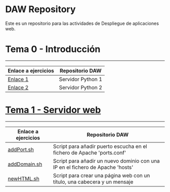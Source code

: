 # DAW Repository
Este es un repositorio para las actividades de Despliegue de aplicaciones web.

# Tema 0 - Introducción
---
| Enlace a ejercicios | Repositorio DAW |
| ----------- | ----------- |
| [Enlace 1](https://github.com/JM10PRO/DAW/blob/main/tema1/ejercicio1.py) | Servidor Python 1 |
| [Enlace 2](/tema1/ejercicio2.py) | Servidor Python 2 |

# [Tema 1 - Servidor web](https://github.com/JM10PRO/DAW/blob/main/tema1)
---
| Enlace a ejercicios | Repositorio DAW |
| ----------- | ----------- |
| [addPort.sh](https://github.com/JM10PRO/DAW/blob/main/tema1/addPort.sh) | Script para añadir puerto escucha en el fichero de Apache 'ports.conf' |
| [addDomain.sh](https://github.com/JM10PRO/DAW/blob/main/tema1/addDomain.sh) | Script para añadir un nuevo dominio con una IP en el fichero de Apache 'hosts' |
| [newHTML.sh](https://github.com/JM10PRO/DAW/blob/main/tema1/newHTML.sh) | Script para crear una página web con un título, una cabecera y un mensaje |

